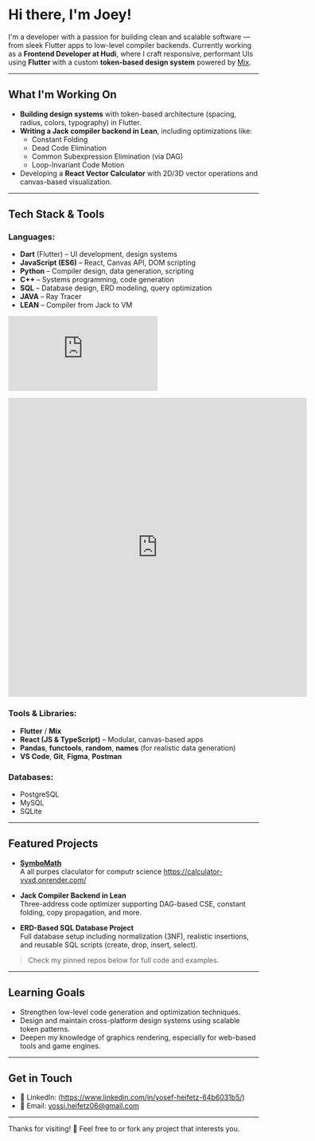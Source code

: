 # Hi there, I'm Joey!

I'm a developer with a passion for building clean and scalable software — from sleek Flutter apps to low-level compiler backends. Currently working as a **Frontend Developer at Hudi**, where I craft responsive, performant UIs using **Flutter** with a custom **token-based design system** powered by [Mix](https://pub.dev/packages/mix).

---

## What I'm Working On

- **Building design systems** with token-based architecture (spacing, radius, colors, typography) in Flutter.
- **Writing a Jack compiler backend in Lean**, including optimizations like:
  - Constant Folding
  - Dead Code Elimination
  - Common Subexpression Elimination (via DAG)
  - Loop-Invariant Code Motion
- Developing a **React Vector Calculator** with 2D/3D vector operations and canvas-based visualization.

---

## Tech Stack & Tools

### Languages:
- **Dart** (Flutter) – UI development, design systems
- **JavaScript (ES6)** – React, Canvas API, DOM scripting
- **Python** – Compiler design, data generation, scripting
- **C++** – Systems programming, code generation
- **SQL** – Database design, ERD modeling, query optimization
- **JAVA** – Ray Tracer
- **LEAN** – Compiler from Jack to VM

[![GitHub Language Stats](https://ionicabizau.github.io/github-profile-languages/api.html?@joey486)](https://ionicabizau.github.io/github-profile-languages/?user=%2540joey486)

<iframe width="600" height="600" src="https://ionicabizau.github.io/github-profile-languages/api.html?@joey486" frameborder="0"></iframe>

 

### Tools & Libraries:
- **Flutter** / **Mix**
- **React (JS & TypeScript)** – Modular, canvas-based apps
- **Pandas**, **functools**, **random**, **names** (for realistic data generation)
- **VS Code**, **Git**, **Figma**, **Postman**

### Databases:
- PostgreSQL
- MySQL
- SQLite

---

## Featured Projects

- **[SymboMath](https://github.com/joey486/Calculator)**  
  A all purpes claculator for computr science
  https://calculator-vvxd.onrender.com/

- **Jack Compiler Backend in Lean**  
  Three-address code optimizer supporting DAG-based CSE, constant folding, copy propagation, and more.

- **ERD-Based SQL Database Project**  
  Full database setup including normalization (3NF), realistic insertions, and reusable SQL scripts (create, drop, insert, select).

> Check my pinned repos below for full code and examples.

---

## Learning Goals

- Strengthen low-level code generation and optimization techniques.
- Design and maintain cross-platform design systems using scalable token patterns.
- Deepen my knowledge of graphics rendering, especially for web-based tools and game engines.

---

## Get in Touch

- 💼 LinkedIn: (https://www.linkedin.com/in/yosef-heifetz-64b6031b5/)
- 📧 Email: yossi.heifetz06@gmail.com


---

Thanks for visiting! 🙌 Feel free to or fork any project that interests you.
